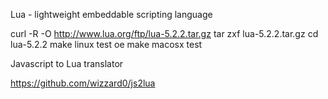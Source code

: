 Lua - lightweight embeddable scripting language


curl -R -O http://www.lua.org/ftp/lua-5.2.2.tar.gz
tar zxf lua-5.2.2.tar.gz
cd lua-5.2.2
make linux test
oe make macosx test


Javascript to Lua translator

https://github.com/wizzard0/js2lua
